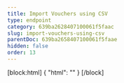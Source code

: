 ```yaml
---
title: Import Vouchers using CSV
type: endpoint
category: 639ba2628407100061f5faac
slug: import-vouchers-using-csv
parentDoc: 639ba2658407100061f5faae
hidden: false
order: 13
---
```

[block:html]
{
  "html": "<style>\n.LanguagePicker-divider { \n  display: none; }\n  \n[title=\"Toggle library\"] { \n  display: none; }\n</style>"
}
[/block]